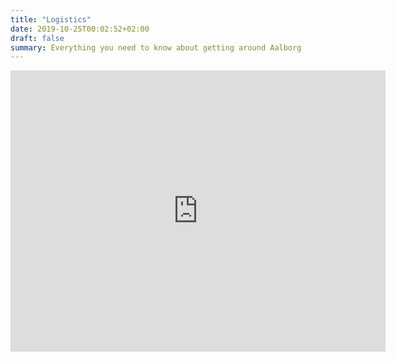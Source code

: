 ```yaml
---
title: "Logistics"
date: 2019-10-25T00:02:52+02:00
draft: false
summary: Everything you need to know about getting around Aalborg
---
```


<iframe src="https://www.google.com/maps/embed?pb=!1m18!1m12!1m3!1d2170.1894608383363!2d9.927969015935648!3d57.04829638091964!2m3!1f0!2f0!3f0!3m2!1i1024!2i768!4f13.1!3m3!1m2!1s0x4649329294ac998b%3A0x970c94513d78ecf6!2sCREATE%20Aalborg%20University!5e0!3m2!1sen!2sdk!4v1571954484935!5m2!1sen!2sdk" width="600" height="450" frameborder="0" style="border:0;" allowfullscreen=""></iframe>